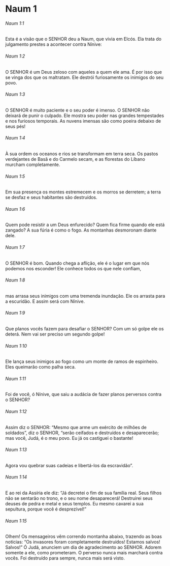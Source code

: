 # Naum 1

###### Naum 1:1

Esta é a visão que o SENHOR deu a Naum, que vivia em Elcós. Ela trata do julgamento prestes a acontecer contra Nínive:

###### Naum 1:2

O SENHOR é um Deus zeloso com aqueles a quem ele ama. É por isso que se vinga dos que os maltratam. Ele destrói furiosamente os inimigos do seu povo.

###### Naum 1:3

O SENHOR é muito paciente e o seu poder é imenso. O SENHOR não deixará de punir o culpado. Ele mostra seu poder nas grandes tempestades e nos furiosos temporais. As nuvens imensas são como poeira debaixo de seus pés!

###### Naum 1:4

À sua ordem os oceanos e rios se transformam em terra seca. Os pastos verdejantes de Basã e do Carmelo secam, e as florestas do Líbano murcham completamente.

###### Naum 1:5

Em sua presença os montes estremecem e os morros se derretem; a terra se desfaz e seus habitantes são destruídos.

###### Naum 1:6

Quem pode resistir a um Deus enfurecido? Quem fica firme quando ele está zangado? A sua fúria é como o fogo. As montanhas desmoronam diante dele.

###### Naum 1:7

O SENHOR é bom. Quando chega a aflição, ele é o lugar em que nós podemos nos esconder! Ele conhece todos os que nele confiam,

###### Naum 1:8

mas arrasa seus inimigos com uma tremenda inundação. Ele os arrasta para a escuridão. E assim será com Nínive.

###### Naum 1:9

Que planos vocês fazem para desafiar o SENHOR? Com um só golpe ele os deterá. Nem vai ser preciso um segundo golpe!

###### Naum 1:10

Ele lança seus inimigos ao fogo como um monte de ramos de espinheiro. Eles queimarão como palha seca.

###### Naum 1:11

Foi de você, ó Nínive, que saiu a audácia de fazer planos perversos contra o SENHOR?

###### Naum 1:12

Assim diz o SENHOR: “Mesmo que arme um exército de milhões de soldados”, diz o SENHOR, “serão ceifados e destruídos e desaparecerão; mas você, Judá, é o meu povo. Eu já os castiguei o bastante!

###### Naum 1:13

Agora vou quebrar suas cadeias e libertá-los da escravidão”.

###### Naum 1:14

E ao rei da Assíria ele diz: “Já decretei o fim de sua família real. Seus filhos não se sentarão no trono, e o seu nome desaparecerá! Destruirei seus deuses de pedra e metal e seus templos. Eu mesmo cavarei a sua sepultura, porque você é desprezível!”

###### Naum 1:15

Olhem! Os mensageiros vêm correndo montanha abaixo, trazendo as boas notícias: “Os invasores foram completamente destruídos! Estamos salvos! Salvos!” Ó Judá, anunciem um dia de agradecimento ao SENHOR. Adorem somente a ele, como prometeram. O perverso nunca mais marchará contra vocês. Foi destruído para sempre, nunca mais será visto.

